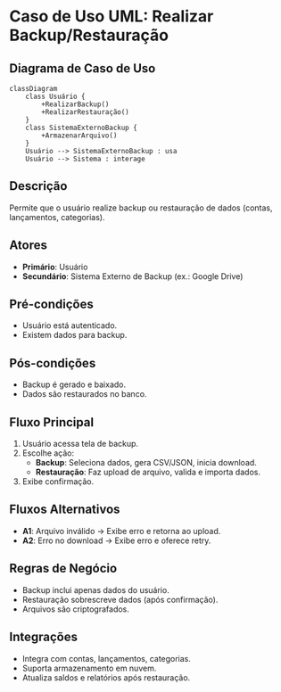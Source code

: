 # Caso de Uso UML: Realizar Backup/Restauração

## Diagrama de Caso de Uso

```mermaid
classDiagram
    class Usuário {
        +RealizarBackup()
        +RealizarRestauração()
    }
    class SistemaExternoBackup {
        +ArmazenarArquivo()
    }
    Usuário --> SistemaExternoBackup : usa
    Usuário --> Sistema : interage
```

## Descrição
Permite que o usuário realize backup ou restauração de dados (contas, lançamentos, categorias).

## Atores
- **Primário**: Usuário
- **Secundário**: Sistema Externo de Backup (ex.: Google Drive)

## Pré-condições
- Usuário está autenticado.
- Existem dados para backup.

## Pós-condições
- Backup é gerado e baixado.
- Dados são restaurados no banco.

## Fluxo Principal
1. Usuário acessa tela de backup.
2. Escolhe ação:
   - **Backup**: Seleciona dados, gera CSV/JSON, inicia download.
   - **Restauração**: Faz upload de arquivo, valida e importa dados.
3. Exibe confirmação.

## Fluxos Alternativos
- **A1**: Arquivo inválido → Exibe erro e retorna ao upload.
- **A2**: Erro no download → Exibe erro e oferece retry.

## Regras de Negócio
- Backup inclui apenas dados do usuário.
- Restauração sobrescreve dados (após confirmação).
- Arquivos são criptografados.

## Integrações
- Integra com contas, lançamentos, categorias.
- Suporta armazenamento em nuvem.
- Atualiza saldos e relatórios após restauração.